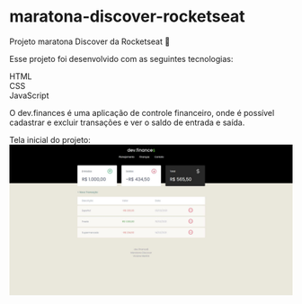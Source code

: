 # maratona-discover-rocketseat
Projeto maratona Discover da Rocketseat  🚀

Esse projeto foi desenvolvido com as seguintes tecnologias:

HTML <br>
CSS <br>
JavaScript <br>

O dev.finances é uma aplicação de controle financeiro, onde é possível cadastrar e excluir transações e ver o saldo de entrada e saída.

Tela inicial do projeto:
![maratona-discover](https://github.com/vivianemartini/maratona-discover-rocketseat/blob/main/maratona-discover.JPG)
